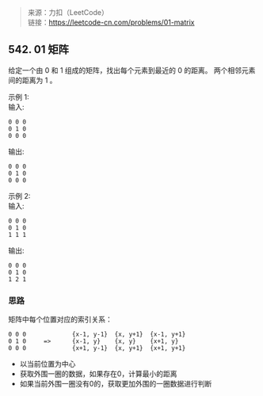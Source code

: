 > 来源：力扣（LeetCode）  
> 链接：https://leetcode-cn.com/problems/01-matrix

## 542. 01 矩阵
给定一个由 0 和 1 组成的矩阵，找出每个元素到最近的 0 的距离。
两个相邻元素间的距离为 1 。

示例 1:  
输入:
```
0 0 0
0 1 0
0 0 0
```
输出:
```
0 0 0
0 1 0
0 0 0
```

示例 2:  
输入:
```
0 0 0
0 1 0
1 1 1
```
输出:
```
0 0 0
0 1 0
1 2 1
```

### 思路
矩阵中每个位置对应的索引关系：
```
0 0 0             {x-1, y-1}  {x, y+1}  {x-1, y+1}
0 1 0     =>      {x-1, y}    {x, y}    {x+1, y}
0 0 0             {x+1, y-1}  {x, y+1}  {x+1, y+1}
```

* 以当前位置为中心
* 获取外围一圈的数据，如果存在0，计算最小的距离
* 如果当前外围一圈没有0的，获取更加外围的一圈数据进行判断
